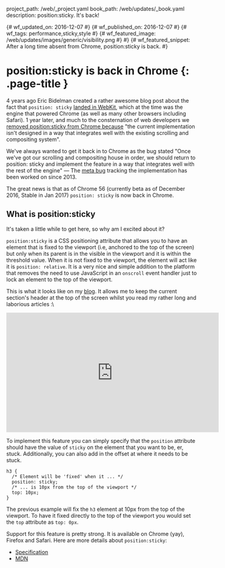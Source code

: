 project_path: /web/_project.yaml
book_path: /web/updates/_book.yaml
description: position:sticky. It's back!

{# wf_updated_on: 2016-12-07 #}
{# wf_published_on: 2016-12-07 #}
{# wf_tags: performance,sticky,style #}
{# wf_featured_image: /web/updates/images/generic/visibility.png #} #}
{# wf_featured_snippet: After a long time absent from Chrome, position:sticky is back. #}

# position:sticky is back in Chrome {: .page-title }

4 years ago Eric Bidelman created a rather awesome blog post about the fact that
`position: sticky` [landed in
WebKit](/web/updates/2012/08/Stick-your-landings-position-sticky-lands-in-WebKit),
which at the time was the engine that powered Chrome (as well as many other
browsers including Safari). 1 year later, and much to the consternation of web
developers we [removed position:sticky from Chrome 
because](https://bugs.chromium.org/p/chromium/issues/detail?id=389638#c4) "the
current implementation isn't designed in a way that integrates well with the
existing scrolling and compositing system".

We've always wanted to get it back in to Chrome as the bug stated "Once we've
got our scrolling and compositing house in order, we should return to position:
sticky and implement the feature in a way that integrates well with the rest of
the engine" &mdash; The [meta
bug](https://bugs.chromium.org/p/chromium/issues/detail?id=231752) tracking the
implementation has been worked on since 2013. 

The great news is that as of Chrome 56 (currently beta as of December 2016,
Stable in Jan 2017) `position: sticky` is now back in Chrome.

## What is position:sticky

It's taken a little while to get here, so why am I excited about it?

`position:sticky` is a CSS positioning attribute that allows you to have an
element that is fixed to the viewport (i.e, anchored to the top of the screen)
but only when its parent is in the visible in the viewport and it is within the
threshold value. When it is not fixed to the viewport, the element will act like
it is `position: relative`. It is a very nice and simple addition to the
platform that removes the need to use JavaScript in an `onscroll` event handler
just to lock an element to the top of the viewport.

This is what it looks like on my [blog](https://paul.kinlan.me/). It allows me
to keep the current section's header at the top of the screen whilst you read my
rather long and laborious articles :\

<iframe width="560" height="315" src="https://www.youtube.com/embed/2EmbqcTMqQw"
        frameborder="0" allowfullscreen></iframe>

To implement this feature you can simply specify that the `position` attribute
should have the value of `sticky` on the element that you want to be, er, stuck.
Additionally, you can also add in the offset at where it needs to be stuck.

```
h3 { 
  /* Element will be 'fixed' when it ... */
  position: sticky;
  /* ... is 10px from the top of the viewport */
  top: 10px;
}
```

The previous example will fix the `h3` element at 10px from the top of the
viewport. To have it fixed directly to the top of the viewport you would set
the `top` attribute as `top: 0px`.

Support for this feature is pretty strong. It is available on Chrome (yay),
Firefox and Safari. Here are more details about `position:sticky`:

* [Specification](https://drafts.csswg.org/css-position/#sticky-pos)
* [MDN](https://developer.mozilla.org/en/docs/Web/CSS/position#Sticky_positioning)